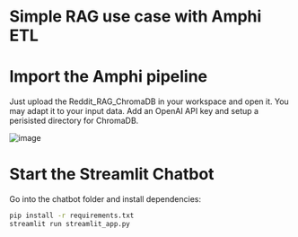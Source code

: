 # Simple RAG use case with Amphi ETL

# Import the Amphi pipeline

Just upload the Reddit_RAG_ChromaDB in your workspace and open it. You may adapt it to your input data.
Add an OpenAI API key and setup a perisisted directory for ChromaDB.

![image](https://github.com/tgourdel/simple-rag-amphi/assets/15718239/db9f8e23-ac9f-4a38-a9f9-f7c711ad2156)

# Start the Streamlit Chatbot

Go into the chatbot folder and install dependencies:

```bash
pip install -r requirements.txt
streamlit run streamlit_app.py
```
